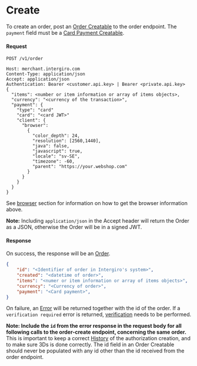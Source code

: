 # Create

To create an order, post an [Order Creatable](./reference.html#order) to the order endpoint. The `payment` field must be a [Card Payment Creatable](./reference.html#card-payment). 

#### Request
``` {1} JSON
POST /v1/order

Host: merchant.intergiro.com
Content-Type: application/json
Accept: application/json
Authentication: Bearer <customer.api.key> | Bearer <private.api.key>
{
  "items": <number or item information or array of items objects>,
  "currency": "<currency of the transaction>",
  "payment": {
    "type": "card"
    "card": "<card JWT>"
    "client": {
      "browser":
        {
          "color_depth": 24,
          "resolution": [2560,1440],
          "java": false,
          "javascript": true,
          "locale": "sv-SE",
          "timezone": -60,
          "parent": "https://your.webshop.com"
        }
      }
    }
  }
}
```
See [browser](../common/reference.html#browser) section for information on how to get the browser information above.

**Note:** Including `application/json` in the Accept header will return the Order as a JSON, otherwise the Order will be in a signed JWT.

#### Response
On success, the response will be an [Order](./reference.html#order-2).
```json
{
    "id": "<Identifier of order in Intergiro's system>",
    "created": "<datetime of order>",
    "items": "<numer or item information or array of items objects>",
    "currency": "<Currency of order>",
    "payment": "<Card payment>",
}
```
On failure, an [Error](../common/error.html) will be returned together with the id of the order. If a `verification required` error is returned, [verification](../card-api/verification.html) needs to be performed.

**Note: Include the `id` from the error response in the request body for all following calls to the order-create endpoint, concerning the same order.** This is important to keep a correct [History](../authorization/reference.html#history) of the authorization creation, and to make sure 3Ds is done correctly. The id field in an Order Creatable should never be populated with any id other than the id received from the order endpoint.


